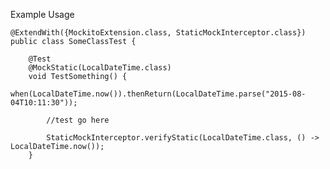 Example Usage

    @ExtendWith({MockitoExtension.class, StaticMockInterceptor.class})
    public class SomeClassTest {

        @Test
        @MockStatic(LocalDateTime.class)
        void TestSomething() {
            when(LocalDateTime.now()).thenReturn(LocalDateTime.parse("2015-08-04T10:11:30"));

            //test go here

            StaticMockInterceptor.verifyStatic(LocalDateTime.class, () -> LocalDateTime.now());
        }
